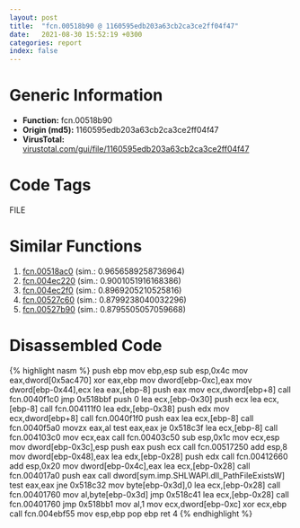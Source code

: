 ```yaml
---
layout: post
title:  "fcn.00518b90 @ 1160595edb203a63cb2ca3ce2ff04f47"
date:   2021-08-30 15:52:19 +0300
categories: report
index: false
---
```


# Generic Information
- **Function:** fcn.00518b90
- **Origin (md5):** 1160595edb203a63cb2ca3ce2ff04f47
- **VirusTotal:** [virustotal.com/gui/file/1160595edb203a63cb2ca3ce2ff04f47][virustotal_ref]

# Code Tags
<span class="tag" id="FILE">FILE</span>


# Similar Functions

1. [fcn.00518ac0][similar_1_ref] (sim.: 0.9656589258736964)
2. [fcn.004ec220][similar_2_ref] (sim.: 0.9001051916168386)
3. [fcn.004ec2f0][similar_3_ref] (sim.: 0.8969205210525816)
4. [fcn.00527c60][similar_4_ref] (sim.: 0.8799238040032296)
5. [fcn.00527b90][similar_5_ref] (sim.: 0.8795505057059668)


# Disassembled Code

{% highlight nasm %}
push ebp
mov ebp,esp
sub esp,0x4c
mov eax,dword[0x5ac470]
xor eax,ebp
mov dword[ebp-0xc],eax
mov dword[ebp-0x44],ecx
lea eax,[ebp-8]
push eax
mov ecx,dword[ebp+8]
call fcn.0040f1c0
jmp 0x518bbf
push 0
lea ecx,[ebp-0x30]
push ecx
lea ecx,[ebp-8]
call fcn.004111f0
lea edx,[ebp-0x38]
push edx
mov ecx,dword[ebp+8]
call fcn.0040f1f0
push eax
lea ecx,[ebp-8]
call fcn.0040f5a0
movzx eax,al
test eax,eax
je 0x518c3f
lea ecx,[ebp-8]
call fcn.004103c0
mov ecx,eax
call fcn.00403c50
sub esp,0x1c
mov ecx,esp
mov dword[ebp-0x3c],esp
push eax
push ecx
call fcn.00517250
add esp,8
mov dword[ebp-0x48],eax
lea edx,[ebp-0x28]
push edx
call fcn.00412660
add esp,0x20
mov dword[ebp-0x4c],eax
lea ecx,[ebp-0x28]
call fcn.004017a0
push eax
call dword[sym.imp.SHLWAPI.dll_PathFileExistsW]
test eax,eax
jne 0x518c32
mov byte[ebp-0x3d],0
lea ecx,[ebp-0x28]
call fcn.00401760
mov al,byte[ebp-0x3d]
jmp 0x518c41
lea ecx,[ebp-0x28]
call fcn.00401760
jmp 0x518bb1
mov al,1
mov ecx,dword[ebp-0xc]
xor ecx,ebp
call fcn.004ebf55
mov esp,ebp
pop ebp
ret 4
{% endhighlight %}


[similar_1_ref]: /report/fcn.00518ac0@1160595edb203a63cb2ca3ce2ff04f47
[similar_2_ref]: /report/fcn.004ec220@279a61b1e76da49531f1f16fd1102a2d
[similar_3_ref]: /report/fcn.004ec2f0@279a61b1e76da49531f1f16fd1102a2d
[similar_4_ref]: /report/fcn.00527c60@17d73cbafe6dd96dd6f2291fab06fbb5
[similar_5_ref]: /report/fcn.00527b90@17d73cbafe6dd96dd6f2291fab06fbb5
[virustotal_ref]: https://www.virustotal.com/gui/file/1160595edb203a63cb2ca3ce2ff04f47